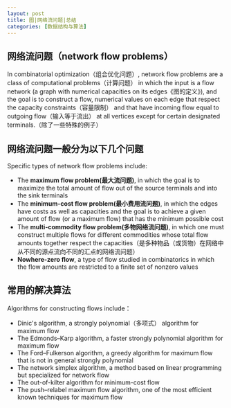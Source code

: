 ```yaml
---
layout: post
title: 图|网络流问题|总结
categories: [数据结构与算法]
---
```


## 网络流问题（network flow problems）

In combinatorial optimization（组合优化问题）, network flow problems are a class of computational problems（计算问题） in which the input is a flow network (a graph with numerical capacities on its edges《图的定义》), and the goal is to construct a flow, numerical values on each edge that respect the capacity constraints（容量限制） and that have incoming flow equal to outgoing flow（输入等于流出） at all vertices except for certain designated terminals.（除了一些特殊的例子）

## 网络流问题一般分为以下几个问题

Specific types of network flow problems include:

* The **maximum flow problem(最大流问题)**, in which the goal is to maximize the total amount of flow out of the source terminals and into the sink terminals
* The **minimum-cost flow problem(最小费用流问题)**, in which the edges have costs as well as capacities and the goal is to achieve a given amount of flow (or a maximum flow) that has the minimum possible cost
* The **multi-commodity flow problem(多物网络流问题)**, in which one must construct multiple flows for different commodities whose total flow amounts together respect the capacities（是多种物品（或货物）在网络中从不同的源点流向不同的汇点的网络流问题）
* **Nowhere-zero flow**, a type of flow studied in combinatorics in which the flow amounts are restricted to a finite set of nonzero values

## 常用的解决算法

Algorithms for constructing flows include：

* Dinic's algorithm, a strongly polynomial（多项式） algorithm for maximum flow
* The Edmonds–Karp algorithm, a faster strongly polynomial algorithm for maximum flow
* The Ford–Fulkerson algorithm, a greedy algorithm for maximum flow that is not in general strongly polynomial
* The network simplex algorithm, a method based on linear programming but specialized for network flow
* The out-of-kilter algorithm for minimum-cost flow
* The push–relabel maximum flow algorithm, one of the most efficient known techniques for maximum flow


